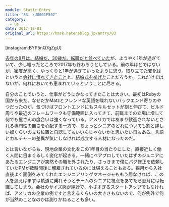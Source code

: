 ```yaml
---
module: Static.Entry
title: "83: \U0001F502"
category:
  - us
date: 2017-12-01
original_url: https://hmsk.hatenablog.jp/entry/83
---
```


[instagram:BYP5nQ7gZgU]

[去年の8月は、結婚だ、30歳だ、転職だと並べていた](https://hmsk.hatenablog.jp/entry/79)が、ようやく1年が過ぎていて、少し経ったところで2017年も終わろうとしている。前の年ほどではないが、密度が高く、ゆっくりと1年が過ぎていったように思う。取り立てた変化はというと[会社に慣れてきたこと](https://hmsk.hatenablog.com/entry/2017/11/25/161228)と、[結婚式を挙げた](https://blog.haiji.co/entry/2017/10/03/091659)ことだろうか。これだけではないが、何れにおいても恵まれているということに尽きる。

自分のことでいうと、仕事がどうにかなってきたことは大きい。最初はRubyの国から来た、なぜだかMatzとフレンドな英語を喋れないバックエンド寄りのやつだったのが、気づけばフロントエンドにもスキルセットが割と伸びて、ビルド周りや最近のフレームワークも守備範囲に入ってきて、前職までの立場に増して何でも屋さんの度合いは強くなっている。アメリカではあまり歓迎されないとされる専門性の無さを心配する一方で、ちょっとシニアのどれについても割と詳しい奴くらいの立ち位置と自認してもいいんじゃないかと思いたい日もある。言語とカルチャーの差異が気にしなければ成立する人材になったのだ。

とは言いながらも、現地企業の文化をこの1年目の当たりにした。直接近しく働く人間に目まぐるしく変化が起きる。一緒にペアプロしていたはずのジュニアにあたるエンジニアが突然その職を外されたり、さっきまで僕にバグ修正を依頼していたPMが数時間後に解雇されているのには堪えることもある。採用から入社直後よく面倒をみてくれたエンジニアリングマネージャももう居なければ、この人を追えばまずは軌道に乗れそうとチームのシニアに視点をあてたら翌月には転職してしまう。会社のサイズ感が絶妙で、小さすぎるスタートアップでもなければ、アメリカの企業の例ですと言えるくらいの大きさもないので、何が例外で何が当然のことなのかは測りかねることも多い。

